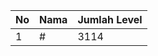 | No | Nama            | Jumlah Level |
|----|-----------------|--------------|
| 1  | #    |    3114        |
